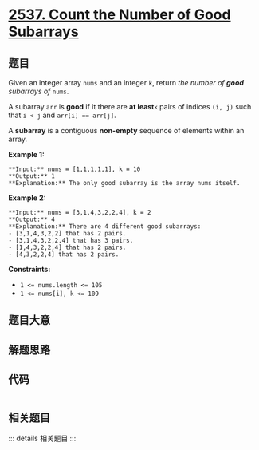 # [2537. Count the Number of Good Subarrays](https://leetcode.com/problems/count-the-number-of-good-subarrays)

## 题目

Given an integer array `nums` and an integer `k`, return _the number of
**good** subarrays of_ `nums`.

A subarray `arr` is **good** if it there are **at least**`k` pairs of indices
`(i, j)` such that `i < j` and `arr[i] == arr[j]`.

A **subarray** is a contiguous **non-empty** sequence of elements within an
array.



**Example 1:**

    
    
    **Input:** nums = [1,1,1,1,1], k = 10
    **Output:** 1
    **Explanation:** The only good subarray is the array nums itself.
    

**Example 2:**

    
    
    **Input:** nums = [3,1,4,3,2,2,4], k = 2
    **Output:** 4
    **Explanation:** There are 4 different good subarrays:
    - [3,1,4,3,2,2] that has 2 pairs.
    - [3,1,4,3,2,2,4] that has 3 pairs.
    - [1,4,3,2,2,4] that has 2 pairs.
    - [4,3,2,2,4] that has 2 pairs.
    



**Constraints:**

  * `1 <= nums.length <= 105`
  * `1 <= nums[i], k <= 109`


## 题目大意

## 解题思路

## 代码

```javascript

```

## 相关题目

::: details 相关题目
:::
